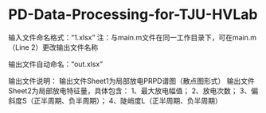 # PD-Data-Processing-for-TJU-HVLab

输入文件命名格式：“1.xlsx”
注：与main.m文件在同一工作目录下，可在main.m（Line 2）更改输出文件名称

输出文件自动命名：“out.xlsx”

输出文件说明：
输出文件Sheet1为局部放电PRPD谱图（散点图形式）
输出文件Sheet2为局部放电特征量，具体包含：
1、最大放电幅值；
2、放电次数；
3、偏斜度S（正半周期、负半周期）；
4、陡峭度L（正半周期、负半周期）

